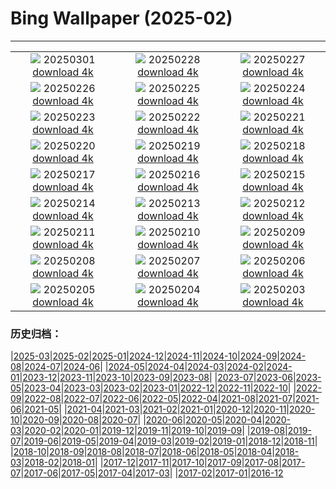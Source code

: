# Bing Wallpaper (2025-02)
**************
| | | |
| :----: | :----: | :----: |
| ![](https://www.bing.com/th?id=OHR.EucalyptusForest_JA-JP1746182669_1920x1080.jpg) 20250301 [download 4k](https://www.bing.com/th?id=OHR.EucalyptusForest_JA-JP1746182669_UHD.jpg) | ![](https://www.bing.com/th?id=OHR.BhutanMonastery_JA-JP1458270567_1920x1080.jpg) 20250228 [download 4k](https://www.bing.com/th?id=OHR.BhutanMonastery_JA-JP1458270567_UHD.jpg) | ![](https://www.bing.com/th?id=OHR.PolarCub_JA-JP1257956041_1920x1080.jpg) 20250227 [download 4k](https://www.bing.com/th?id=OHR.PolarCub_JA-JP1257956041_UHD.jpg) |
| ![](https://www.bing.com/th?id=OHR.ArgyllStalker_JA-JP1121064297_1920x1080.jpg) 20250226 [download 4k](https://www.bing.com/th?id=OHR.ArgyllStalker_JA-JP1121064297_UHD.jpg) | ![](https://www.bing.com/th?id=OHR.BryceHoodoos_JA-JP0914701137_1920x1080.jpg) 20250225 [download 4k](https://www.bing.com/th?id=OHR.BryceHoodoos_JA-JP0914701137_UHD.jpg) | ![](https://www.bing.com/th?id=OHR.RibbleheadViaduct_JA-JP0769503543_1920x1080.jpg) 20250224 [download 4k](https://www.bing.com/th?id=OHR.RibbleheadViaduct_JA-JP0769503543_UHD.jpg) |
| ![](https://www.bing.com/th?id=OHR.MtFujiSunrise_JA-JP0451320828_1920x1080.jpg) 20250223 [download 4k](https://www.bing.com/th?id=OHR.MtFujiSunrise_JA-JP0451320828_UHD.jpg) | ![](https://www.bing.com/th?id=OHR.StLouisArch_JA-JP0218152600_1920x1080.jpg) 20250222 [download 4k](https://www.bing.com/th?id=OHR.StLouisArch_JA-JP0218152600_UHD.jpg) | ![](https://www.bing.com/th?id=OHR.ChampakaSarasi_JA-JP0008600806_1920x1080.jpg) 20250221 [download 4k](https://www.bing.com/th?id=OHR.ChampakaSarasi_JA-JP0008600806_UHD.jpg) |
| ![](https://www.bing.com/th?id=OHR.FestungKonigsteinElbsandsteingebirge_JA-JP4771104579_1920x1080.jpg) 20250220 [download 4k](https://www.bing.com/th?id=OHR.FestungKonigsteinElbsandsteingebirge_JA-JP4771104579_UHD.jpg) | ![](https://www.bing.com/th?id=OHR.IceHoleOtter_JA-JP4600805047_1920x1080.jpg) 20250219 [download 4k](https://www.bing.com/th?id=OHR.IceHoleOtter_JA-JP4600805047_UHD.jpg) | ![](https://www.bing.com/th?id=OHR.BlueBelize_JA-JP4446467431_1920x1080.jpg) 20250218 [download 4k](https://www.bing.com/th?id=OHR.BlueBelize_JA-JP4446467431_UHD.jpg) |
| ![](https://www.bing.com/th?id=OHR.YungangGrottoes_JA-JP4266553262_1920x1080.jpg) 20250217 [download 4k](https://www.bing.com/th?id=OHR.YungangGrottoes_JA-JP4266553262_UHD.jpg) | ![](https://www.bing.com/th?id=OHR.HumpbackMother_JA-JP4098515390_1920x1080.jpg) 20250216 [download 4k](https://www.bing.com/th?id=OHR.HumpbackMother_JA-JP4098515390_UHD.jpg) | ![](https://www.bing.com/th?id=OHR.Misotsuchi2025_JA-JP3931043311_1920x1080.jpg) 20250215 [download 4k](https://www.bing.com/th?id=OHR.Misotsuchi2025_JA-JP3931043311_UHD.jpg) |
| ![](https://www.bing.com/th?id=OHR.PenguinLove_JA-JP3730970592_1920x1080.jpg) 20250214 [download 4k](https://www.bing.com/th?id=OHR.PenguinLove_JA-JP3730970592_UHD.jpg) | ![](https://www.bing.com/th?id=OHR.LakeTyrrell_JA-JP3510337163_1920x1080.jpg) 20250213 [download 4k](https://www.bing.com/th?id=OHR.LakeTyrrell_JA-JP3510337163_UHD.jpg) | ![](https://www.bing.com/th?id=OHR.PolarBearSwim_JA-JP3305613182_1920x1080.jpg) 20250212 [download 4k](https://www.bing.com/th?id=OHR.PolarBearSwim_JA-JP3305613182_UHD.jpg) |
| ![](https://www.bing.com/th?id=OHR.KairakuUme2025_JA-JP3144342607_1920x1080.jpg) 20250211 [download 4k](https://www.bing.com/th?id=OHR.KairakuUme2025_JA-JP3144342607_UHD.jpg) | ![](https://www.bing.com/th?id=OHR.UmbrellaDay_JA-JP2687142465_1920x1080.jpg) 20250210 [download 4k](https://www.bing.com/th?id=OHR.UmbrellaDay_JA-JP2687142465_UHD.jpg) | ![](https://www.bing.com/th?id=OHR.AlstromPoint_JA-JP2498220831_1920x1080.jpg) 20250209 [download 4k](https://www.bing.com/th?id=OHR.AlstromPoint_JA-JP2498220831_UHD.jpg) |
| ![](https://www.bing.com/th?id=OHR.SnowySvaneti_JA-JP2274619860_1920x1080.jpg) 20250208 [download 4k](https://www.bing.com/th?id=OHR.SnowySvaneti_JA-JP2274619860_UHD.jpg) | ![](https://www.bing.com/th?id=OHR.BlueNorway_JA-JP1977029810_1920x1080.jpg) 20250207 [download 4k](https://www.bing.com/th?id=OHR.BlueNorway_JA-JP1977029810_UHD.jpg) | ![](https://www.bing.com/th?id=OHR.WhararikiBeach_JA-JP9113396067_1920x1080.jpg) 20250206 [download 4k](https://www.bing.com/th?id=OHR.WhararikiBeach_JA-JP9113396067_UHD.jpg) |
| ![](https://www.bing.com/th?id=OHR.ScottishSheep_JA-JP7061956700_1920x1080.jpg) 20250205 [download 4k](https://www.bing.com/th?id=OHR.ScottishSheep_JA-JP7061956700_UHD.jpg) | ![](https://www.bing.com/th?id=OHR.YukiMatsuri2025_JA-JP6765872006_1920x1080.jpg) 20250204 [download 4k](https://www.bing.com/th?id=OHR.YukiMatsuri2025_JA-JP6765872006_UHD.jpg) | ![](https://www.bing.com/th?id=OHR.Risshun2025_JA-JP6529014440_1920x1080.jpg) 20250203 [download 4k](https://www.bing.com/th?id=OHR.Risshun2025_JA-JP6529014440_UHD.jpg) |

### 历史归档：

|[2025-03](/../2025-03/2025-03.md)|[2025-02](/2025-02.md)|[2025-01](/../2025-01/2025-01.md)|[2024-12](/../2024-12/2024-12.md)|[2024-11](/../2024-11/2024-11.md)|[2024-10](/../2024-10/2024-10.md)|[2024-09](/../2024-09/2024-09.md)|[2024-08](/../2024-08/2024-08.md)|[2024-07](/../2024-07/2024-07.md)|[2024-06](/../2024-06/2024-06.md)|
|[2024-05](/../2024-05/2024-05.md)|[2024-04](/../2024-04/2024-04.md)|[2024-03](/../2024-03/2024-03.md)|[2024-02](/../2024-02/2024-02.md)|[2024-01](/../2024-01/2024-01.md)|[2023-12](/../2023-12/2023-12.md)|[2023-11](/../2023-11/2023-11.md)|[2023-10](/../2023-10/2023-10.md)|[2023-09](/../2023-09/2023-09.md)|[2023-08](/../2023-08/2023-08.md)|
|[2023-07](/../2023-07/2023-07.md)|[2023-06](/../2023-06/2023-06.md)|[2023-05](/../2023-05/2023-05.md)|[2023-04](/../2023-04/2023-04.md)|[2023-03](/../2023-03/2023-03.md)|[2023-02](/../2023-02/2023-02.md)|[2023-01](/../2023-01/2023-01.md)|[2022-12](/../2022-12/2022-12.md)|[2022-11](/../2022-11/2022-11.md)|[2022-10](/../2022-10/2022-10.md)|
|[2022-09](/../2022-09/2022-09.md)|[2022-08](/../2022-08/2022-08.md)|[2022-07](/../2022-07/2022-07.md)|[2022-06](/../2022-06/2022-06.md)|[2022-05](/../2022-05/2022-05.md)|[2022-04](/../2022-04/2022-04.md)|[2021-08](/../2021-08/2021-08.md)|[2021-07](/../2021-07/2021-07.md)|[2021-06](/../2021-06/2021-06.md)|[2021-05](/../2021-05/2021-05.md)|
|[2021-04](/../2021-04/2021-04.md)|[2021-03](/../2021-03/2021-03.md)|[2021-02](/../2021-02/2021-02.md)|[2021-01](/../2021-01/2021-01.md)|[2020-12](/../2020-12/2020-12.md)|[2020-11](/../2020-11/2020-11.md)|[2020-10](/../2020-10/2020-10.md)|[2020-09](/../2020-09/2020-09.md)|[2020-08](/../2020-08/2020-08.md)|[2020-07](/../2020-07/2020-07.md)|
|[2020-06](/../2020-06/2020-06.md)|[2020-05](/../2020-05/2020-05.md)|[2020-04](/../2020-04/2020-04.md)|[2020-03](/../2020-03/2020-03.md)|[2020-02](/../2020-02/2020-02.md)|[2020-01](/../2020-01/2020-01.md)|[2019-12](/../2019-12/2019-12.md)|[2019-11](/../2019-11/2019-11.md)|[2019-10](/../2019-10/2019-10.md)|[2019-09](/../2019-09/2019-09.md)|
|[2019-08](/../2019-08/2019-08.md)|[2019-07](/../2019-07/2019-07.md)|[2019-06](/../2019-06/2019-06.md)|[2019-05](/../2019-05/2019-05.md)|[2019-04](/../2019-04/2019-04.md)|[2019-03](/../2019-03/2019-03.md)|[2019-02](/../2019-02/2019-02.md)|[2019-01](/../2019-01/2019-01.md)|[2018-12](/../2018-12/2018-12.md)|[2018-11](/../2018-11/2018-11.md)|
|[2018-10](/../2018-10/2018-10.md)|[2018-09](/../2018-09/2018-09.md)|[2018-08](/../2018-08/2018-08.md)|[2018-07](/../2018-07/2018-07.md)|[2018-06](/../2018-06/2018-06.md)|[2018-05](/../2018-05/2018-05.md)|[2018-04](/../2018-04/2018-04.md)|[2018-03](/../2018-03/2018-03.md)|[2018-02](/../2018-02/2018-02.md)|[2018-01](/../2018-01/2018-01.md)|
|[2017-12](/../2017-12/2017-12.md)|[2017-11](/../2017-11/2017-11.md)|[2017-10](/../2017-10/2017-10.md)|[2017-09](/../2017-09/2017-09.md)|[2017-08](/../2017-08/2017-08.md)|[2017-07](/../2017-07/2017-07.md)|[2017-06](/../2017-06/2017-06.md)|[2017-05](/../2017-05/2017-05.md)|[2017-04](/../2017-04/2017-04.md)|[2017-03](/../2017-03/2017-03.md)|
|[2017-02](/../2017-02/2017-02.md)|[2017-01](/../2017-01/2017-01.md)|[2016-12](/../2016-12/2016-12.md)